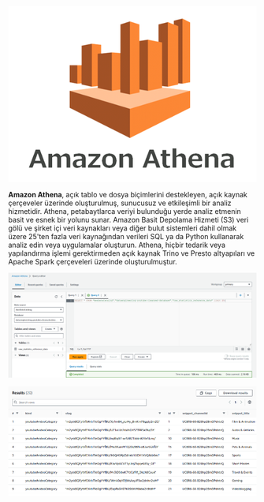 ![athena-logo](athena-logo.png)

**Amazon Athena**, açık tablo ve dosya biçimlerini destekleyen, açık kaynak çerçeveler üzerinde oluşturulmuş, sunucusuz ve etkileşimli bir analiz hizmetidir. Athena, petabaytlarca veriyi bulunduğu yerde analiz etmenin basit ve esnek bir yolunu sunar. Amazon Basit Depolama Hizmeti (S3) veri gölü ve şirket içi veri kaynakları veya diğer bulut sistemleri dahil olmak üzere 25'ten fazla veri kaynağından verileri SQL ya da Python kullanarak analiz edin veya uygulamalar oluşturun. Athena, hiçbir tedarik veya yapılandırma işlemi gerektirmeden açık kaynak Trino ve Presto altyapıları ve Apache Spark çerçeveleri üzerinde oluşturulmuştur.

![amazon-athena0](amazon-athena0.png)

![amazon-athena1](amazon-athena1.png)
